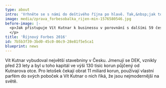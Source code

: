 ```yaml
---
type: about
intro: 'Vrhněte se s námi do deštivého října po hlavě. Tak,&nbsp;jak to celý život dělá Vít Kutnar, šéf a majitel největších stavebnin v Česku s názvem DEK.'
image: media/zprava_forbesobalka_rijen-min-1576580546.jpg
before-image: |-
  <p>Jak přistupuje Vít Kutnar k businessu v porovnání s dalšími 59 českými miliardáři.
  </p>
title: 'Říjnový Forbes 2016'
id: 7b5b3f39-3bd0-45c0-86c9-28e81f5e5ca1
blueprint: news
---
```

<p>Vít Kutnar vybudoval největší stavebniny v Česku. Jmenují se DEK, vznikly před 23 lety a byl u toho kapitál ve výši 130 tisíc korun půjčený od Kutnarova otce. Pro letošek čekají obrat 11 miliard korun, používají vlastní parfém do svých poboček a Vít Kutnar o nich říká, že jsou nejmodernější na světě.
</p>
<p><br>
</p>
<ol>
</ol>
<h5></h5>